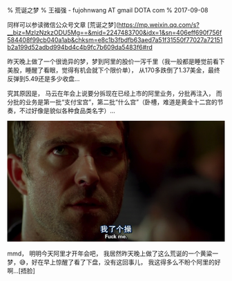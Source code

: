 % 荒诞之梦
% 王福强 - fujohnwang AT gmail DOTA com
% 2017-09-08

同样可以参读微信公众号文章 [荒诞之梦](https://mp.weixin.qq.com/s?__biz=MzIzNzkzODU5Mg==&mid=2247483700&idx=1&sn=406eff690f756f584408f99cb040a1ab&chksm=e8c1b3fbdfb63aed7a51f31550f77027a72151b2a199d52adbd994bd4c4b9fc7b609da5483f6#rd

昨天晚上做了一个很诡异的梦，梦到阿里的股价一泻千里（我一般都是睡觉前看下美股，睡醒了看眼，觉得有机会就下个限价单）， 从170多跌倒了1.37美金，最终反弹到5.49还是多少收盘...

究其原因是， 马云在年会上说要分拆现在已经上市的阿里业务，分批再注入， 而分批的业务是第一批“支付宝宫”，第二批“什么宫”（卧槽，难道是黄金十二宫的节奏，不过好像是貌似各种食品类名字）...

![](images/fuckme.png)

mmd， 明明今天阿里才开年会吧， 我居然昨天晚上做了这么荒诞的一个黄粱一梦，😅，好在早上惊醒了看了下盘，没有这回事儿， 我这得多么不盼个阿里的好啊…[捂脸]

